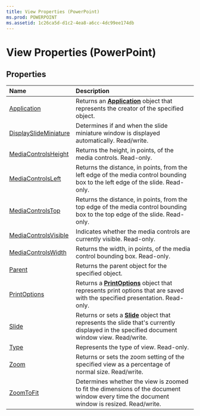 ```yaml
---
title: View Properties (PowerPoint)
ms.prod: POWERPOINT
ms.assetid: 1c26ca5d-d1c2-4ea8-a6cc-4dc99ee174db
---
```



# View Properties (PowerPoint)

## Properties



|**Name**|**Description**|
|:-----|:-----|
|[Application](view-application-property-powerpoint.md)|Returns an  **[Application](application-object-powerpoint.md)** object that represents the creator of the specified object.|
|[DisplaySlideMiniature](view-displayslideminiature-property-powerpoint.md)|Determines if and when the slide miniature window is displayed automatically. Read/write.|
|[MediaControlsHeight](view-mediacontrolsheight-property-powerpoint.md)|Returns the height, in points, of the media controls. Read-only.|
|[MediaControlsLeft](view-mediacontrolsleft-property-powerpoint.md)|Returns the distance, in points, from the left edge of the media control bounding box to the left edge of the slide. Read-only.|
|[MediaControlsTop](view-mediacontrolstop-property-powerpoint.md)|Returns the distance, in points, from the top edge of the media control bounding box to the top edge of the slide. Read-only.|
|[MediaControlsVisible](view-mediacontrolsvisible-property-powerpoint.md)|Indicates whether the media controls are currently visible. Read-only.|
|[MediaControlsWidth](view-mediacontrolswidth-property-powerpoint.md)|Returns the width, in points, of the media control bounding box. Read-only.|
|[Parent](view-parent-property-powerpoint.md)|Returns the parent object for the specified object.|
|[PrintOptions](view-printoptions-property-powerpoint.md)|Returns a  **[PrintOptions](printoptions-object-powerpoint.md)** object that represents print options that are saved with the specified presentation. Read-only.|
|[Slide](view-slide-property-powerpoint.md)|Returns or sets a  **[Slide](slide-object-powerpoint.md)** object that represents the slide that's currently displayed in the specified document window view. Read/write.|
|[Type](view-type-property-powerpoint.md)|Represents the type of view. Read-only.|
|[Zoom](view-zoom-property-powerpoint.md)|Returns or sets the zoom setting of the specified view as a percentage of normal size. Read/write.|
|[ZoomToFit](view-zoomtofit-property-powerpoint.md)|Determines whether the view is zoomed to fit the dimensions of the document window every time the document window is resized. Read/write.|

